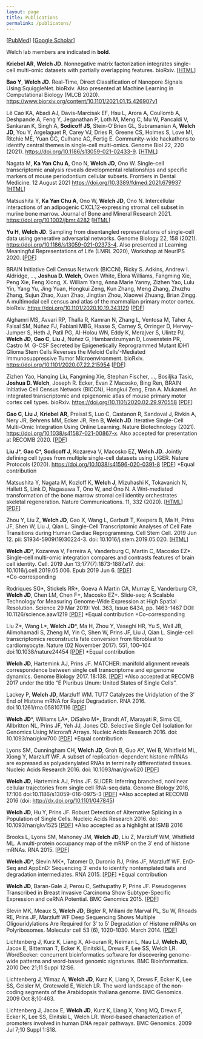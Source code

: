 ```yaml
---
layout: page
title: Publications
permalink: /publicatons/
---
```


\[[PubMed](https://www.ncbi.nlm.nih.gov/pubmed/?term=welch%2C+joshua+d%5Bauthor%5D)\] \[[Google Scholar](https://scholar.google.com/citations?user=XQ7bqCMAAAAJ&hl=en)\]

Welch lab members are indicated in **bold**.

**Kriebel AR**, **Welch JD**. Nonnegative matrix factorization integrates single-cell multi-omic datasets with partially overlapping features. bioRxiv. \[[HTML](https://www.biorxiv.org/content/10.1101/2021.04.09.439160v1)\]

**Bao Y**, **Welch JD**. Real-Time, Direct Classification of Nanopore Signals Using SquiggleNet. bioRxiv. Also presented at Machine Learning in Computational Biology (MLCB 2020). https://www.biorxiv.org/content/10.1101/2021.01.15.426907v1

Lê Cao KA, Abadi AJ, Davis-Marcisak EF, Hsu L, Arora A, Coullomb A, Deshpande A, Feng Y, Jeganathan P, Loth M, Meng C, Mu W, Pancaldi V, Sankaran K, Singh A, **Sodicoff JS**, Stein-O’Brien GL, Subramanian A, **Welch JD**, You Y, Argelaguet R, Carey VJ, Dries R, Greene CS, Holmes S, Love MI, Ritchie ME, Yuan GC, Culhane AC, Fertig E. Community-wide hackathons to identify central themes in single-cell multi-omics. Genome Biol 22, 220 (2021). https://doi.org/10.1186/s13059-021-02433-9. \[[HTML](https://genomebiology.biomedcentral.com/articles/10.1186/s13059-021-02433-9)\]

Nagata M, **Ka Yan Chu A**, Ono N, **Welch JD**, Ono W. Single-cell transcriptomic analysis reveals developmental relationships and specific markers of mouse periodontium cellular subsets. Frontiers in Dental Medicine. 12 August 2021 https://doi.org/10.3389/fdmed.2021.679937 \[[HTML](https://www.frontiersin.org/articles/10.3389/fdmed.2021.679937/full)\]

Matsushita Y, **Ka Yan Chu A**, Ono W, **Welch JD**, Ono N. Intercellular interactions of an adipogenic CXCL12‐expressing stromal cell subset in murine bone marrow. Journal of Bone and Mineral Research 2021. https://doi.org/10.1002/jbmr.4282 \[[HTML](https://asbmr.onlinelibrary.wiley.com/doi/10.1002/jbmr.4282)\]

**Yu H**, **Welch JD**. Sampling from disentangled representations of single-cell data using generative adversarial networks. Genome Biology 22, 158 (2021). https://doi.org/10.1186/s13059-021-02373-4. Also presented at Learning Meaningful Representations of Life (LMRL 2020), Workshop at NeurIPS 2020. \[[PDF](https://rdcu.be/ck1qO)\]

BRAIN Initiative Cell Census Network (BICCN), Ricky S. Adkins, Andrew I. Aldridge, ..., **Joshua D. Welch**, Owen White, Elora Williams, Fangming Xie, Peng Xie, Feng Xiong, X. William Yang, Anna Marie Yanny, Zizhen Yao, Lulu Yin, Yang Yu, Jing Yuan, Hongkui Zeng, Kun Zhang, Meng Zhang, Zhuzhu Zhang, Sujun Zhao, Xuan Zhao, Jingtian Zhou, Xiaowei Zhuang, Brian Zingg. A multimodal cell census and atlas of the mammalian primary motor cortex. bioRxiv. https://doi.org/10.1101/2020.10.19.343129 \[[PDF](https://www.biorxiv.org/content/10.1101/2020.10.19.343129v1.full.pdf)\]

Alghamri MS, Avvari RP, Thalla R, Kamran N, Zhang L, Ventosa M, Taher A, Faisal SM, Núñez FJ, Fabiani MBG, Haase S, Carney S, Orringer D, Hervey-Jumper S, Heth J, Patil PG, Al-Holou WN, Eddy K, Merajver S, Ulintz PJ, **Welch JD**, **Gao C**, **Liu J**, Núñez G, Hambardzumyan D, Lowenstein PR, Castro M. G-CSF Secreted by Epigenetically Reprogrammed Mutant IDH1 Glioma Stem Cells Reverses the Meloid Cells'-Mediated Immunosuppressive Tumor Microenvironment. bioRxiv. https://doi.org/10.1101/2020.07.22.215954 \[[PDF](https://www.biorxiv.org/content/biorxiv/early/2020/07/24/2020.07.22.215954.full.pdf?%3Fcollection=)\]

Zizhen Yao, Hanqing Liu, Fangming Xie, Stephan Fischer, ..., Bosiljka Tasic,
**Joshua D. Welch**, Joseph R. Ecker, Evan Z Macosko, Bing Ren, BRAIN Initiative Cell Census Network
(BICCN), Hongkui Zeng, Eran A. Mukamel. An integrated transcriptomic and epigenomic atlas of mouse primary motor cortex cell types. bioRxiv. https://doi.org/10.1101/2020.02.29.970558 \[[PDF](https://www.biorxiv.org/content/biorxiv/early/2020/03/02/2020.02.29.970558.full.pdf)\]

**Gao C**, **Liu J**, **Kriebel AR**, Preissl S, Luo C, Castanon R, Sandoval J, Rivkin A, Nery JR, Behrens MM, Ecker JR, Ren B, **Welch JD**. Iterative Single-Cell Multi-Omic Integration Using Online Learning. Nature Biotechnology (2021). https://doi.org/10.1038/s41587-021-00867-x. Also accepted for presentation at RECOMB 2020. \[[PDF](https://rdcu.be/ciYhs)\]


**Liu J**\*, **Gao C**\*, **Sodicoff J**, Kozareva V, Macosko EZ, **Welch JD**. Jointly defining cell types from multiple single-cell datasets using LIGER. Nature Protocols (2020). https://doi.org/10.1038/s41596-020-0391-8 \[[PDF](https://rdcu.be/b8pqb)\] \*Equal contribution

Matsushita Y, Nagata M, Kozloff K, **Welch J**, Mizuhashi K, Tokavanich N, Hallett S, Link D, Nagasawa T, Ono W, and Ono N. A Wnt-mediated transformation of the bone marrow stromal cell identity orchestrates skeletal regeneration. Nature Communications. 11, 332 (2020). \[[HTML](https://www.nature.com/articles/s41467-019-14029-w)\] \[[PDF](https://www.nature.com/articles/s41467-019-14029-w.pdf)\]

Zhou Y, Liu Z, **Welch JD**, Gao X, Wang L, Garbutt T, Keepers B, Ma H, Prins JF, Shen W, Liu J, Qian L. Single-Cell Transcriptomic Analyses of Cell Fate Transitions during Human Cardiac Reprogramming. Cell Stem Cell. 2019 Jun 12. pii: S1934-5909(19)30224-3. doi: 10.1016/j.stem.2019.05.020. \[[HTML](https://www.sciencedirect.com/science/article/pii/S1934590919302243)\]

**Welch JD**\*, Kozareva V, Ferreira A, Vanderburg C, Martin C, Macosko EZ\*. Single-cell multi-omic integration compares and contrasts features of brain cell identity. Cell. 2019 Jun 13;177(7):1873-1887.e17. doi: 10.1016/j.cell.2019.05.006. Epub 2019 Jun 6. \[[PDF](https://www.cell.com/action/showPdf?pii=S0092-8674%2819%2930504-5)\]  
\*Co-corresponding 

Rodriques SG\*, Stickels RR\*, Goeva A Martin CA, Murray E, Vanderburg CR, **Welch JD**, Chen LM, Chen F+,
Macosko EZ+. Slide-seq: A Scalable Technology for Measuring Genome-Wide Expression at High Spatial Resolution. Science 29 Mar 2019:
Vol. 363, Issue 6434, pp. 1463-1467 DOI: 10.1126/science.aaw1219 \[[PDF](http://science.sciencemag.org/content/sci/363/6434/1463.full.pdf)\]
\*Equal contribution
+Co-corresponding

Liu Z\*, Wang L\*, **Welch JD**\*, Ma H, Zhou Y, Vaseghi HR, Yu S, Wall JB, Alimohamadi S, Zheng M, Yin C, Shen W, Prins JF, Liu J, Qian L. Single-cell transcriptomics reconstructs fate conversion from fibroblast to cardiomyocyte. Nature (02 November 2017). 551, 100–104 doi:10.1038/nature24454 \[[PDF](https://www.ncbi.nlm.nih.gov/pmc/articles/PMC5954984/pdf/nihms908332.pdf)\]
\*Equal contribution

**Welch JD**, Hartemink AJ, Prins JF. MATCHER: manifold alignment reveals correspondence between single cell transcriptome and epigenome dynamics. Genome Biology 2017. 18:138. \[[PDF](https://genomebiology.biomedcentral.com/track/pdf/10.1186/s13059-017-1269-0)\]
*Also accepted at RECOMB 2017 under the title “E Pluribus Unum: United States of Single Cells”.

Lackey P, **Welch JD**, Marzluff WM. TUT7 Catalyzes the Uridylation of the 3’ End of Histone mRNA for Rapid Degradation. RNA 2016. doi:10.1261/rna.058107.116 \[[PDF](https://rnajournal.cshlp.org/content/22/11/1673.full.pdf+html)\]

**Welch JD**\*, Williams LA\*, DiSalvo M\*, Brandt AT, Marayati R, Sims CE, Allbritton NL, Prins JF, Yeh JJ, Jones CD. Selective Single Cell Isolation for Genomics Using Microraft Arrays. Nucleic Acids Research 2016. doi: 10.1093/nar/gkw700 \[[PDF](https://www.ncbi.nlm.nih.gov/pmc/articles/PMC5041489/pdf/gkw700.pdf)\]
*Equal contribution

Lyons SM, Cunningham CH, **Welch JD**, Groh B, Guo AY, Wei B, Whitfield ML, Xiong Y, Marzluff WF. A subset of replication-dependent histone mRNAs are expressed as polyadenylated RNAs in terminally differentiated tissues. Nucleic Acids Research 2016. doi: 10.1093/nar/gkw620 \[[PDF](https://www.ncbi.nlm.nih.gov/pmc/articles/PMC5100578/pdf/gkw620.pdf)\]

**Welch JD**, Hartemink AJ, Prins JF. SLICER: Inferring branched, nonlinear cellular trajectories from single cell RNA-seq data. Genome Biology 2016, 17:106  doi:10.1186/s13059-016-0975-3 \[[PDF](https://genomebiology.biomedcentral.com/track/pdf/10.1186/s13059-016-0975-3)\]
*Also accepted at RECOMB 2016 (doi: http://dx.doi.org/10.1101/047845)

**Welch JD**, Hu Y, Prins JF. Robust Detection of Alternative Splicing in a Population of Single Cells. Nucleic Acids Research 2016. doi: 10.1093/nar/gkv1525 \[[PDF](https://www.ncbi.nlm.nih.gov/pmc/articles/PMC4856971/pdf/gkv1525.pdf)\]
*Also accepted as a highlight at ISMB 2016

Brooks L, Lyons SM, Mahoney JM, **Welch JD**, Liu Z, Marzluff WM, Whitfield ML. A multi-protein occupancy map of the mRNP on the 3′ end of histone mRNAs. RNA 2015. \[[PDF](https://rnajournal.cshlp.org/content/21/11/1943.full.pdf+html)\]

**Welch JD**\*, Slevin MK\*, Tatomer D, Duronio RJ, Prins JF, Marzluff WF. EnD-Seq and AppEnD: Sequencing 3′ ends to identify nontemplated tails and degradation intermediates. RNA 2015. \[[PDF](https://rnajournal.cshlp.org/content/21/7/1375.full.pdf+html)\]
*Equal contribution

**Welch JD**, Baran-Gale J, Perou C, Sethupathy P, Prins JF. Pseudogenes Transcribed in Breast Invasive Carcinoma Show Subtype-Specific Expression and ceRNA Potential. BMC Genomics 2015. \[[PDF](https://bmcgenomics.biomedcentral.com/track/pdf/10.1186/s12864-015-1227-8)\]

Slevin MK, Meaux S, **Welch JD**, Bigler R, Miliani de Marval PL, Su W, Rhoads RE, Prins JF, Marzluff WF Deep Sequencing Shows Multiple Oligouridylations Are Required for 3′ to 5′ Degradation of Histone mRNAs on Polyribosomes. Molecular cell 53 (6), 1020-1030. March 2014. \[[PDF](https://www.cell.com/action/showPdf?pii=S1097-2765%2814%2900199-3)\]

Lichtenberg J, Kurz K, Liang X, Al-ouran R, Neiman L, Nau LJ, **Welch JD,** Jacox E, Bitterman T, Ecker K, Elnitski L, Drews F, Lee SS, Welch LR. WordSeeker: concurrent bioinformatics software for discovering genome-wide patterns and
word-based genomic signatures. BMC Bioinformatics. 2010 Dec 21;11 Suppl 12:S6.

Lichtenberg J, Yilmaz A, **Welch JD**, Kurz K, Liang X, Drews F, Ecker K, Lee SS, Geisler M, Grotewold E, Welch LR. The word landscape of the non-coding segments of the Arabidopsis thaliana genome. BMC Genomics. 2009 Oct 8;10:463.

Lichtenberg J, Jacox E, **Welch JD**, Kurz K, Liang X, Yang MQ, Drews F, Ecker K, Lee SS, Elnitski L, Welch LR. Word-based characterization of promoters involved in human DNA repair pathways. BMC Genomics. 2009 Jul 7;10 Suppl 1:S18.

